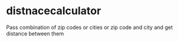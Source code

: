 # distnacecalculator
Pass combination of zip codes or cities or zip code and city and get distance between them
